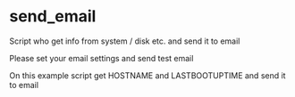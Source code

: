 # send_email
Script who get info from system / disk etc. and send it to email

Please set your email settings and send test email

On this example script get HOSTNAME and LASTBOOTUPTIME and send it to email
